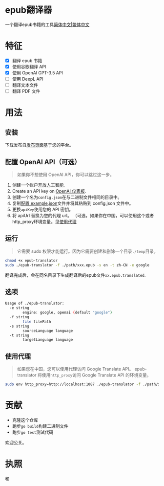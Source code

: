 # epub翻译器

一个翻译epub书籍的工具[简体中文](./README.zh-CN.md)\|[繁体中文](./README.zh-TW.md)

# 特征

-   [x] 翻译 epub 书籍
-   [x] 使用谷歌翻译 API
-   [x] 使用 OpenAI GPT-3.5 API
-   [ ] 使用 DeepL API
-   [ ] 翻译文本文件
-   [ ] 翻译 PDF 文件

# 用法

## 安装

下载发布自[发布页面](https://github.com/smark-d/epub-translator/releases)基于您的平台。

## 配置 OpenAI API（可选）

> 如果你不想使用 OpenAI API，你可以跳过这一步。

1.  创建一个帐户[开放人工智能](https://openai.com/).
2.  Create an API key on [OpenAI 仪表板](https://platform.openai.com/account/api-keys).
3.  创建一个名为`config.json`在与二进制文件相同的目录中。
4.  复制[配置.example.json](./config.example.json)文件并将其粘贴到 config.json 文件中。
5.  更换`apiKey`使用您的 API 密钥。
6.  将 apiUrl 替换为您的代理 url。 （可选，如果你在中国，可以使用这个或者http_proxy环境变量。见[使用代理](#using-proxy)

## 运行

> 它需要 sudo 权限才能运行。因为它需要创建和删除一个目录`./temp`目录。

```bash
chmod +x epub-translator
sudo ./epub-translator -f ./path/xxx.epub -s en -t zh-CN -e google
```

翻译完成后，会在同名目录下生成翻译后的epub文件`xx.epub.translated`.

## 选项

```bash
Usage of ./epub-translator:
  -e string
        engine: google, openai (default "google")
  -f string
        file filePath
  -s string
        sourceLanguage language
  -t string
        targetLanguage language
```

## 使用代理

> 如果您在中国，您可以使用代理访问 Google Translate API。
> epub-translator 将使用`http_proxy`访问 Google Translate API 的环境变量。

```bash
sudo env http_proxy=http://localhost:1087 ./epub-translator -f ./path/xxx.epub -s en -t zh-CN -e google
```

# 贡献

-   克隆这个仓库
-   跑步`go build`构建二进制文件
-   跑步`go test`测试代码

欢迎公关。

# 执照

和
